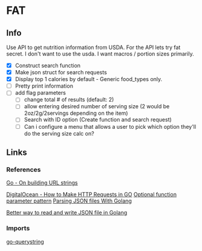 # FAT

## Info
Use API to get nutrition information from USDA.
  For the API lets try fat secret. I don't want to use the usda. I want macros / portion sizes primarily. 
- [x] Construct search function
- [x] Make json struct for search requests
- [x] Display top 1 calories by default - Generic food_types only.
- [ ] Pretty print information
- [ ] add flag parameters
  - [ ] change total # of results (default: 2)
  - [ ] allow entering desired number of serving size (2 would be 2oz/2g/2servings depending on the item)
  - [ ] Search with ID option (Create function and search request)
  - [ ] Can i configure a menu that allows a user to pick which option they'll do the serving size calc on?

## Links

### References
[Go - On building URL strings](https://www.jacoelho.com/blog/2021/04/go-on-building-url-strings/)

[DigitalOcean - How to Make HTTP Requests in GO](https://www.digitalocean.com/community/tutorials/how-to-make-http-requests-in-go)
[Optional function parameter pattern](https://engineering.01cloud.com/2023/04/13/optional-function-parameter-pattern/)
[Parsing JSON files With Golang](https://tutorialedge.net/golang/parsing-json-with-golang/)

[Better way to read and write JSON file in Golang](https://medium.com/kanoteknologi/better-way-to-read-and-write-json-file-in-golang-9d575b7254f2)

### Imports
[go-querystring](https://github.com/google/go-querystring)
